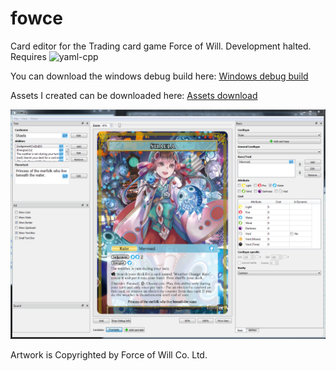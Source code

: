 # fowce
Card editor for the Trading card game Force of Will. Development halted. Requires ![yaml-cpp](https://github.com/jbeder/yaml-cpp "yaml-cpp")

You can download the windows debug build here: [Windows debug build](https://mega.nz/#!SUtn3CSC!83DLrrn93VsCMuPCTHuWUq-aRH-B5uRN1qMsz_w9LTM)

Assets I created can be downloaded here: [Assets download](https://mega.nz/#!mc8nCSqZ!xnUqEkGcB6aYachK0hJd-wdmerfqJ6AIsDP3Xx3Con4)

![Screenshot](https://github.com/zhad3/fowce/blob/master/screenshot.png?raw=true)

Artwork is Copyrighted by Force of Will Co. Ltd.
